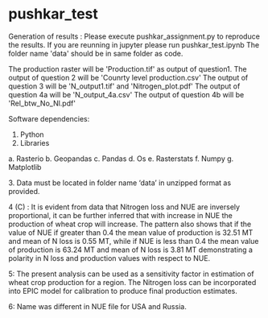 # pushkar_test
Generation of results :
Please execute pushkar_assignment.py to reproduce the results. If you are reunning in jupyter please run pushkar_test.ipynb
The folder name 'data' should be in same folder as code.

The production raster will be 'Production.tif' as output of question1.
The output of question 2 will be 'Counrty level production.csv'
The output of question 3 will be 'N_output1.tif' and 'Nitrogen_plot.pdf'
The output of question 4a will be 'N_output_4a.csv'
The output of question 4b will be 'Rel_btw_No_Nl.pdf'

Software dependencies:
1.	Python
2.	Libraries
	<P>
  a.	Rasterio
  b.	Geopandas
  c.	Pandas
  d.	Os
  e.	Rasterstats
  f.	Numpy
  g.	Matplotlib
  </p>
3.	Data must be located in folder name ‘data’ in unzipped format as provided. 

4 (C) : It is evident from data that Nitrogen loss and NUE are inversely proportional, it can be further inferred that with increase in NUE the production of wheat crop will increase.
The pattern also shows that if the value of NUE if greater than 0.4 the mean value of production is 32.51 MT and mean of N loss is 0.55 MT, while if NUE is less than 0.4 the mean value of production is 63.24 MT and mean of N loss is 3.81 MT demonstrating a polarity in N loss and production values with respect to NUE.

5: The present analysis can be used as a sensitivity factor in estimation of wheat crop production for a region. The Nitrogen loss can be incorporated into EPIC model for calibration to produce final production estimates. 

6: Name was different in NUE file for USA and Russia.
